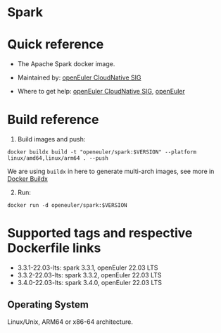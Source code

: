 # Spark

# Quick reference

- The Apache Spark docker image.

- Maintained by: [openEuler CloudNative SIG](https://gitee.com/openeuler/cloudnative)

- Where to get help: [openEuler CloudNative SIG](https://gitee.com/openeuler/cloudnative), [openEuler](https://gitee.com/openeuler/community)

# Build reference

1. Build images and push:
```shell
docker buildx build -t "openeuler/spark:$VERSION" --platform linux/amd64,linux/arm64 . --push
```

We are using `buildx` in here to generate multi-arch images, see more in [Docker Buildx](https://docs.docker.com/buildx/working-with-buildx/)

2. Run:
```shell
docker run -d openeuler/spark:$VERSION
```

# Supported tags and respective Dockerfile links

- 3.3.1-22.03-lts: spark 3.3.1, openEuler 22.03 LTS
- 3.3.2-22.03-lts: spark 3.3.2, openEuler 22.03 LTS
- 3.4.0-22.03-lts: spark 3.4.0, openEuler 22.03 LTS

## Operating System
Linux/Unix, ARM64 or x86-64 architecture.
